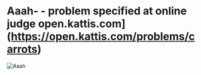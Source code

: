 # Aaah- - problem specified at online judge open.kattis.com](https://open.kattis.com/problems/carrots)

![Aaah](aaah.png)
